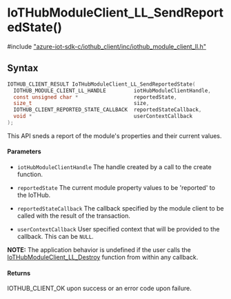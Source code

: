 # IoTHubModuleClient_LL_SendReportedState()

\#include ["azure-iot-sdk-c/iothub_client/inc/iothub_module_client_ll.h"](../iot-c-ref-iothub-module-client-ll-h.md)  

## Syntax

```C
IOTHUB_CLIENT_RESULT IoTHubModuleClient_LL_SendReportedState(
  IOTHUB_MODULE_CLIENT_LL_HANDLE         iotHubModuleClientHandle,
  const unsigned char *                  reportedState,
  size_t                                 size,
  IOTHUB_CLIENT_REPORTED_STATE_CALLBACK  reportedStateCallback,
  void *                                 userContextCallback
);

```

This API sneds a report of the module's properties and their current values.

#### Parameters
* `iotHubModuleClientHandle` The handle created by a call to the create function. 

* `reportedState` The current module property values to be 'reported' to the IoTHub. 

* `reportedStateCallback` The callback specified by the module client to be called with the result of the transaction. 

* `userContextCallback` User specified context that will be provided to the callback. This can be `NULL`.

**NOTE:** The application behavior is undefined if the user calls the [IoTHubModuleClient_LL_Destroy](#iothub__module__client__ll_8h_1aad2dd6c3c24f89a9cfa861754a845138) function from within any callback.

#### Returns
IOTHUB_CLIENT_OK upon success or an error code upon failure.

